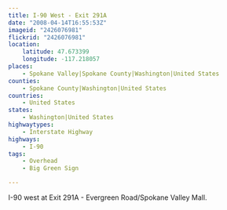 ```yaml
---
title: I-90 West - Exit 291A
date: "2008-04-14T16:55:53Z"
imageid: "2426076981"
flickrid: "2426076981"
location:
    latitude: 47.673399
    longitude: -117.218057
places:
    - Spokane Valley|Spokane County|Washington|United States
counties:
    - Spokane County|Washington|United States
countries:
    - United States
states:
    - Washington|United States
highwaytypes:
    - Interstate Highway
highways:
    - I-90
tags:
    - Overhead
    - Big Green Sign

---
```

I-90 west at Exit 291A - Evergreen Road/Spokane Valley Mall.